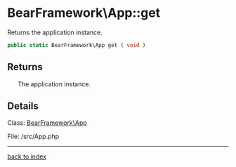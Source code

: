 # BearFramework\App::get

Returns the application instance.

```php
public static BearFramework\App get ( void )
```

## Returns

&nbsp;&nbsp;&nbsp;&nbsp;&nbsp;&nbsp;The application instance.

## Details

Class: [BearFramework\App](bearframework.app.class.md)

File: /src/App.php

---

[back to index](index.md)

